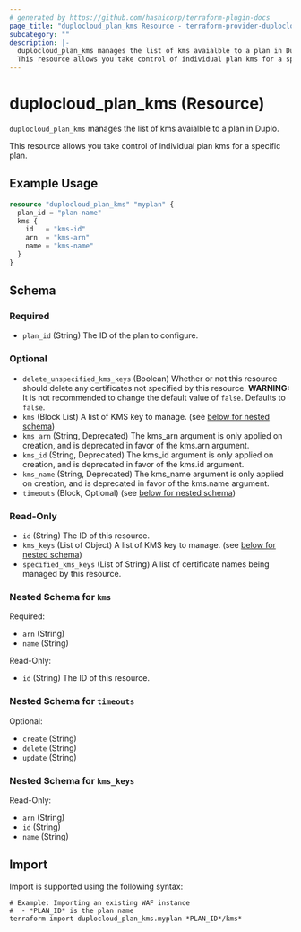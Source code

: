 ```yaml
---
# generated by https://github.com/hashicorp/terraform-plugin-docs
page_title: "duplocloud_plan_kms Resource - terraform-provider-duplocloud"
subcategory: ""
description: |-
  duplocloud_plan_kms manages the list of kms avaialble to a plan in Duplo.
  This resource allows you take control of individual plan kms for a specific plan.
---
```


# duplocloud_plan_kms (Resource)

`duplocloud_plan_kms` manages the list of kms avaialble to a plan in Duplo.

This resource allows you take control of individual plan kms for a specific plan.

## Example Usage

```terraform
resource "duplocloud_plan_kms" "myplan" {
  plan_id = "plan-name"
  kms {
    id   = "kms-id"
    arn  = "kms-arn"
    name = "kms-name"
  }
}
```

<!-- schema generated by tfplugindocs -->
## Schema

### Required

- `plan_id` (String) The ID of the plan to configure.

### Optional

- `delete_unspecified_kms_keys` (Boolean) Whether or not this resource should delete any certificates not specified by this resource. **WARNING:**  It is not recommended to change the default value of `false`. Defaults to `false`.
- `kms` (Block List) A list of KMS key to manage. (see [below for nested schema](#nestedblock--kms))
- `kms_arn` (String, Deprecated) The kms_arn argument is only applied on creation, and is deprecated in favor of the kms.arn argument.
- `kms_id` (String, Deprecated) The kms_id argument is only applied on creation, and is deprecated in favor of the kms.id argument.
- `kms_name` (String, Deprecated) The kms_name argument is only applied on creation, and is deprecated in favor of the kms.name argument.
- `timeouts` (Block, Optional) (see [below for nested schema](#nestedblock--timeouts))

### Read-Only

- `id` (String) The ID of this resource.
- `kms_keys` (List of Object) A list of KMS key to manage. (see [below for nested schema](#nestedatt--kms_keys))
- `specified_kms_keys` (List of String) A list of certificate names being managed by this resource.

<a id="nestedblock--kms"></a>
### Nested Schema for `kms`

Required:

- `arn` (String)
- `name` (String)

Read-Only:

- `id` (String) The ID of this resource.


<a id="nestedblock--timeouts"></a>
### Nested Schema for `timeouts`

Optional:

- `create` (String)
- `delete` (String)
- `update` (String)


<a id="nestedatt--kms_keys"></a>
### Nested Schema for `kms_keys`

Read-Only:

- `arn` (String)
- `id` (String)
- `name` (String)

## Import

Import is supported using the following syntax:

```shell
# Example: Importing an existing WAF instance
#  - *PLAN_ID* is the plan name
terraform import duplocloud_plan_kms.myplan *PLAN_ID*/kms*
```
